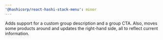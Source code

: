```yaml
---
'@hashicorp/react-hashi-stack-menu': minor
---
```


Adds support for a custom group description and a group CTA. Also, moves some products around and updates the right-hand side, all to reflect current information.
